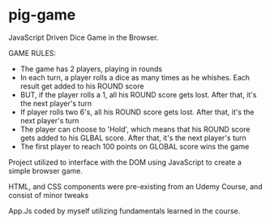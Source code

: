 # pig-game
JavaScript Driven Dice Game in the Browser.

GAME RULES:

- The game has 2 players, playing in rounds
- In each turn, a player rolls a dice as many times as he whishes. Each result get added to his ROUND score
- BUT, if the player rolls a 1, all his ROUND score gets lost. After that, it's the next player's turn
- If player rolls two 6's, all his ROUND score gets lost. After that, it's the next player's turn
- The player can choose to 'Hold', which means that his ROUND score gets added to his GLBAL score. After that, it's the next player's turn
- The first player to reach 100 points on GLOBAL score wins the game


Project utilized to interface with the DOM using JavaScript to create a simple browser game.

HTML, and CSS components were pre-existing from an Udemy Course, and consist of minor
tweaks

App.Js coded by myself utilizing fundamentals learned in the course.